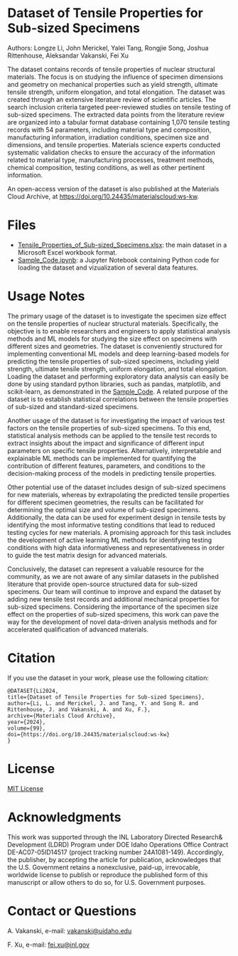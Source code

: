 # Dataset of Tensile Properties for Sub-sized Specimens

Authors: Longze Li, John Merickel, Yalei Tang, Rongjie Song, Joshua Rittenhouse, Aleksandar Vakanski, Fei Xu

The dataset contains records of tensile properties of nuclear structural materials. The focus is on studying the influence of specimen dimensions and geometry on mechanical properties such as yield strength, ultimate tensile strength, uniform elongation, and total elongation. The dataset was created through an extensive literature review of scientific articles. The search inclusion criteria targeted peer-reviewed studies on tensile testing of sub-sized specimens. The extracted data points from the literature review are organized into a tabular format database containing 1,070 tensile testing records with 54 parameters, including material type and composition, manufacturing information, irradiation conditions, specimen size and dimensions, and tensile properties. Materials science experts conducted systematic validation checks to ensure the accuracy of the information related to material type, manufacturing processes, treatment methods, chemical composition, testing conditions, as well as other pertinent information.

An open-access version of the dataset is also published at the Materials Cloud Archive, at <a href="https://doi.org/10.24435/materialscloud:ws-kw">https://doi.org/10.24435/materialscloud:ws-kw</a>.

# Files
* <a href="Tensile_Properties_of_Sub-sized_Specimens.xlsx">Tensile_Properties_of_Sub-sized_Specimens.xlsx</a>: the main dataset in a Microsoft Excel workbook format.
* <a href="Sample_Code.ipynb">Sample_Code.ipynb</a>: a Jupyter Notebook containing Python code for loading the dataset and vizualization of several data features.

# Usage Notes
The primary usage of the dataset is to investigate the specimen size effect on the tensile properties of nuclear structural materials. Specifically, the objective is to enable researchers and engineers to apply statistical analysis methods and ML models for studying the size effect on specimens with different sizes and geometries. The dataset is conveniently structured for implementing conventional ML models and deep learning-based models for predicting the tensile properties of sub-sized specimens, including yield strength, ultimate tensile strength, uniform elongation, and total elongation. Loading the dataset and performing exploratory data analysis can easily be done by using standard python libraries, such as pandas, matplotlib, and scikit-learn, as demonstrated in the <a href="Sample_Code.ipynb">Sample_Code</a>. A related purpose of the dataset is to establish statistical correlations between the tensile properties of sub-sized and standard-sized specimens.

Another usage of the dataset is for investigating the impact of various test factors on the tensile properties of sub-sized specimens. To this end, statistical analysis methods can be applied to the tensile test records to extract insights about the impact and significance of different input parameters on specific tensile properties. Alternatively, interpretable and explainable ML methods can be implemented for quantifying the contribution of different features, parameters, and conditions to the decision-making process of the models in predicting tensile properties.

Other potential use of the dataset includes design of sub-sized specimens for new materials, whereas by extrapolating the predicted tensile properties for different specimen geometries, the results can be facilitated for determining the optimal size and volume of sub-sized specimens. Additionally, the data can be used for experiment design in tensile tests by identifying the most informative testing conditions that lead to reduced testing cycles for new materials. A promising approach for this task includes the development of active learning ML methods for identifying testing conditions with high data informativeness and representativeness in order to guide the test matrix design for advanced materials. 

Conclusively, the dataset can represent a valuable resource for the community, as we are not aware of any similar datasets in the published literature that provide open-source structured data for sub-sized specimens. Our team will continue to improve and expand the dataset by adding new tensile test records and additional mechanical properties for sub-sized specimens. Considering the importance of the specimen size effect on the properties of sub-sized specimens, this work can pave the way for the development of novel data-driven analysis methods and for accelerated qualification of advanced materials.  


# Citation
If you use the dataset in your work, please use the following citation:   

    @DATASET{Li2024,
    title={Dataset of Tensile Properties for Sub-sized Specimens},
    author={Li, L. and Merickel, J. and Tang, Y. and Song R. and Rittenhouse, J. and Vakanski, A. and Xu, F.},
    archive={Materials Cloud Archive}, 
    year={2024},
    volume={99},
    doi={https://doi.org/10.24435/materialscloud:ws-kw}
    }

# License
<a href="License - MIT.txt">MIT License</a>

# Acknowledgments
This work was supported through the INL Laboratory Directed Research& Development (LDRD) Program under DOE Idaho Operations Office Contract DE-AC07-05ID14517 (project tracking number 24A1081-149). Accordingly, the publisher, by accepting the article for publication, acknowledges that the U.S. Government retains a nonexclusive, paid-up, irrevocable, worldwide license to publish or reproduce the published form of this manuscript or allow others to do so, for U.S. Government purposes.

# Contact or Questions
A. Vakanski, e-mail: vakanski@uidaho.edu

F. Xu, e-mail: fei.xu@inl.gov

